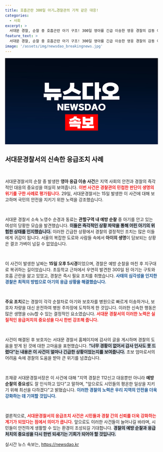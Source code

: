```yaml
---
title: 호흡곤란 300일 아기…경찰관의 기적 같은 대응!
categories:
  - 사회
excerpt: >
  서대문 경찰, 순찰 중 호흡곤란 아기 구조! 300일 영아를 긴급 이송한 영웅 경찰의 감동 이야기. 초보 엄마의 감사 인사가 이어진 사건, 자세한 내용 클릭!
feature_text: >
  서대문 경찰, 순찰 중 호흡곤란 아기 구조! 300일 영아를 긴급 이송한 영웅 경찰의 감동 이야기. 초보 엄마의 감사 인사가 이어진 사건, 자세한 내용 클릭!
image: '/assets/img/newsdao_breakingnews.jpg'
---
```


<p><img src="/assets/img/newsdao_breakingnews.jpg" alt="firstkoreanews 속보" /></p>

<h2 data-ke-size="size26">서대문경찰서의 신속한 응급조치 사례</h2>

<p data-ke-size="size16">&nbsp;</p>

<p>서대문경찰서의 순찰 중 발생한 <strong>영아 응급 이송 사건</strong>은 지역 사회의 안전과 경찰의 즉각적인 대응의 중요성을 여실히 보여줍니다. <b><span style="color: #ee2323;">이번 사건은 경찰관의 민첩한 판단이 생명의 위기를 구한 사례로 평가됩니다.</span></b> 29일, 서대문경찰서는 15일 발생한 이 사건에 대해 보고하며 국민의 안전을 지키기 위한 노력을 강조했습니다.</p>

<p data-ke-size="size16">&nbsp;</p>

<p>서대문 경찰서 소속 노영수 순경과 동료는 <strong>관할구역 내 예방 순찰</strong> 중 아기를 안고 있는 여성의 당황한 모습을 발견했습니다. <b><span style="background-color: #21538527;">이들은 즉각적인 상황 파악을 통해 어린 아기의 위험한 상태를 인지했습니다.</span></b> 이러한 긴급한 상황에서 경찰의 결정적인 조치는 많은 이들에게 귀감이 됩니다. 서울의 복잡한 도로와 사람들 속에서 <strong>아이의 생명</strong>이 담보되는 상황은 결코 가벼이 넘길 수 없었습니다.</p>

<p data-ke-size="size16">&nbsp;</p>

<p>이 사건이 발생한 날짜는 <strong>15일 오후 5시경</strong>이었으며, 경찰은 예방 순찰을 마친 후 지구대로 복귀하는 길이었습니다. 초등학교 근처에서 우연히 발견한 300일 된 아기는 구토와 호흡 곤란을 앓고 있었고, 경찰은 즉시 필요 조치를 취했습니다. <b><span style="color: #1a5490;">사태의 심각성을 인지한 경찰은 최적의 방법으로 아기의 응급 상황을 해결했습니다.</span></b></p>

<p data-ke-size="size16">&nbsp;</p>

<p><strong>주요 조치</strong>로는 경찰이 각각 순찰차로 아기와 보호자를 병원으로 빠르게 이송하거나, 보호자 차량을 대신 운전하여 병원 주차장에 도착하게 한 것입니다. 이러한 신속한 행동은 많은 생명을 cứu할 수 있는 결정적인 요소였습니다. <b><span style="color: #ee2323;">서대문 경찰서의 이러한 노력은 실질적인 응급처치의 중요성을 다시 한번 강조해 줍니다.</span></b></p>

<p data-ke-size="size16">&nbsp;</p>

<p>사건이 해결된 후 보호자는 서대문 경찰서 홈페이지에 감사의 글을 게시하며 경찰의 도움을 받게 된 것에 대한 고마움을 표현했습니다. <b><span style="background-color: #21538527;">“너무 경황이 없어서 감사 인사도 못 드렸다"는 내용은 이 사건이 얼마나 긴급한 상황이었는지를 보여줍니다.</span></b>  초보 엄마로서의 어려움 속에 경찰의 도움을 받아 큰 위기를 넘겼습니다.</p>

<p data-ke-size="size16">&nbsp;</p>

<p>조재광 서대문경찰서장은 이 사건에 대해 "지역 경찰은 112신고 대응뿐만 아니라 <strong>예방 순찰의 중요성</strong>도 잘 인식하고 있다"고 말하며, "앞으로도 시민들의 평온한 일상을 지키기 위해 최선을 다하겠다"고 밝혔습니다. <b><span style="color: #1a5490;">이러한 경찰의 노력은 우리 지역의 안전을 더욱 강화하는 데 기여할 것입니다.</span></b></p>

<p data-ke-size="size16">&nbsp;</p>

<p>결론적으로, <b><span style="color: #ee2323;">서대문경찰서의 응급조치 사건은 시민들과 경찰 간의 신뢰를 더욱 강화하는 계기가 되었다는 점에서 의미가 큽니다.</span></b> 앞으로도 이러한 사건들이 늘어나길 바라며, 시민들이 안전하게 생활할 수 있는 환경이 조성되길 기대합니다. <b><span style="background-color: #21538527;">경찰의 예방 순찰과 응급처치의 중요성을 다시 한번 되새기는 기회가 되어야 할 것입니다.</span></b></p>
실시간 뉴스 속보는, <a href="https://newsdao.kr" rel="dofollow">https://newsdao.kr</a>


